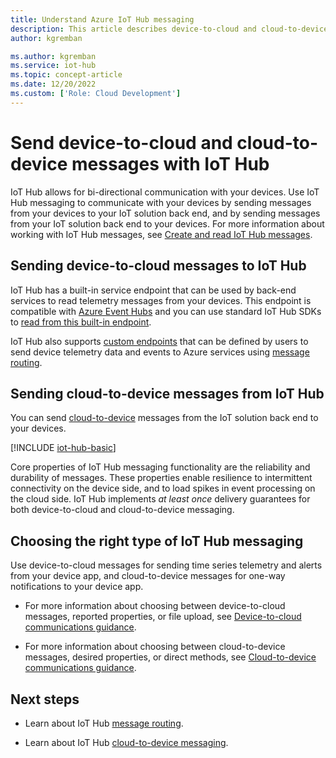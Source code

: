 ```yaml
---
title: Understand Azure IoT Hub messaging
description: This article describes device-to-cloud and cloud-to-device messaging with IoT Hub. Includes information about message formats and supported communications protocols.
author: kgremban

ms.author: kgremban
ms.service: iot-hub
ms.topic: concept-article
ms.date: 12/20/2022
ms.custom: ['Role: Cloud Development']
---
```


# Send device-to-cloud and cloud-to-device messages with IoT Hub

IoT Hub allows for bi-directional communication with your devices. Use IoT Hub messaging to communicate with your devices by sending messages from your devices to your IoT solution back end, and by sending messages from your IoT solution back end to your devices. For more information about working with IoT Hub messages, see [Create and read IoT Hub messages](iot-hub-devguide-messages-construct.md).

## Sending device-to-cloud messages to IoT Hub

IoT Hub has a built-in service endpoint that can be used by back-end services to read telemetry messages from your devices. This endpoint is compatible with [Azure Event Hubs](../event-hubs/index.yml) and you can use standard IoT Hub SDKs to [read from this built-in endpoint](iot-hub-devguide-messages-read-builtin.md).

IoT Hub also supports [custom endpoints](iot-hub-devguide-endpoints.md#custom-endpoints) that can be defined by users to send device telemetry data and events to Azure services using [message routing](iot-hub-devguide-messages-d2c.md).

## Sending cloud-to-device messages from IoT Hub

You can send [cloud-to-device](iot-hub-devguide-messages-c2d.md) messages from the IoT solution back end to your devices.

[!INCLUDE [iot-hub-basic](../../includes/iot-hub-basic-partial.md)]

Core properties of IoT Hub messaging functionality are the reliability and durability of messages. These properties enable resilience to intermittent connectivity on the device side, and to load spikes in event processing on the cloud side. IoT Hub implements *at least once* delivery guarantees for both device-to-cloud and cloud-to-device messaging.

## Choosing the right type of IoT Hub messaging

Use device-to-cloud messages for sending time series telemetry and alerts from your device app, and cloud-to-device messages for one-way notifications to your device app.

* For more information about choosing between device-to-cloud messages, reported properties, or file upload, see [Device-to-cloud communications guidance](./iot-hub-devguide-d2c-guidance.md).

* For more information about choosing between cloud-to-device messages, desired properties, or direct methods, see [Cloud-to-device communications guidance](./iot-hub-devguide-c2d-guidance.md).

## Next steps

* Learn about IoT Hub [message routing](iot-hub-devguide-messages-d2c.md).

* Learn about IoT Hub [cloud-to-device messaging](iot-hub-devguide-messages-c2d.md).